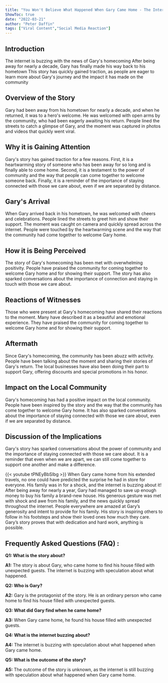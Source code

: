 ```yaml
---
title: "You Won't Believe What Happened When Gary Came Home - The Internet is Buzzing!"
ShowToc: true 
date: "2022-03-21"
author: "Peter Daffin" 
tags: ["Viral Content","Social Media Reaction"]
---
```

## Introduction 

The internet is buzzing with the news of Gary's homecoming After being away for nearly a decade, Gary has finally made his way back to his hometown This story has quickly gained traction, as people are eager to learn more about Gary's journey and the impact it has made on the community 

## Overview of the Story 

Gary had been away from his hometown for nearly a decade, and when he returned, it was to a hero's welcome. He was welcomed with open arms by the community, who had been eagerly awaiting his return. People lined the streets to catch a glimpse of Gary, and the moment was captured in photos and videos that quickly went viral. 

## Why it is Gaining Attention 

Gary's story has gained traction for a few reasons. First, it is a heartwarming story of someone who has been away for so long and is finally able to come home. Second, it is a testament to the power of community and the way that people can come together to welcome someone back. Finally, it is a reminder of the importance of staying connected with those we care about, even if we are separated by distance. 

## Gary's Arrival 

When Gary arrived back in his hometown, he was welcomed with cheers and celebrations. People lined the streets to greet him and show their support. The moment was caught on camera and quickly spread across the internet. People were touched by the heartwarming scene and the way that the community had come together to welcome Gary home. 

## How it is Being Perceived 

The story of Gary's homecoming has been met with overwhelming positivity. People have praised the community for coming together to welcome Gary home and for showing their support. The story has also sparked conversations about the importance of connection and staying in touch with those we care about. 

## Reactions of Witnesses 

Those who were present at Gary's homecoming have shared their reactions to the moment. Many have described it as a beautiful and emotional experience. They have praised the community for coming together to welcome Gary home and for showing their support. 

## Aftermath 

Since Gary's homecoming, the community has been abuzz with activity. People have been talking about the moment and sharing their stories of Gary's return. The local businesses have also been doing their part to support Gary, offering discounts and special promotions in his honor. 

## Impact on the Local Community 

Gary's homecoming has had a positive impact on the local community. People have been inspired by the story and the way that the community has come together to welcome Gary home. It has also sparked conversations about the importance of staying connected with those we care about, even if we are separated by distance. 

## Discussion of the Implications 

Gary's story has sparked conversations about the power of community and the importance of staying connected with those we care about. It is a reminder that even when we are apart, we can still come together to support one another and make a difference.

{{< youtube tPNEyBbSlbg >}} 
When Gary came home from his extended travels, no one could have predicted the surprise he had in store for everyone. His family was in for a shock, and the internet is buzzing about it! After being away for nearly a year, Gary had managed to save up enough money to buy his family a brand-new house. His generous gesture was met with shock and awe from his family, and the news quickly spread throughout the internet. People everywhere are amazed at Gary’s generosity and intent to provide for his family. His story is inspiring others to follow in his footsteps and show their loved ones how much they care. Gary’s story proves that with dedication and hard work, anything is possible.

## Frequently Asked Questions (FAQ) :
**Q1: What is the story about?**

**A1:** The story is about Gary, who came home to find his house filled with unexpected guests. The internet is buzzing with speculation about what happened. 

**Q2: Who is Gary?**

**A2:** Gary is the protagonist of the story. He is an ordinary person who came home to find his house filled with unexpected guests. 

**Q3: What did Gary find when he came home?**

**A3:** When Gary came home, he found his house filled with unexpected guests. 

**Q4: What is the internet buzzing about?**

**A4:** The internet is buzzing with speculation about what happened when Gary came home. 

**Q5: What is the outcome of the story?**

**A5:** The outcome of the story is unknown, as the internet is still buzzing with speculation about what happened when Gary came home.



